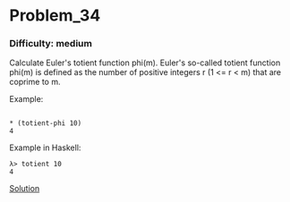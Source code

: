 # Problem_34
### Difficulty: medium
Calculate Euler's totient function phi(m).
Euler's so-called totient function phi(m) is defined as the number of positive integers r (1 <= r < m) that are coprime to m.

Example:

```

* (totient-phi 10)
4
```
Example in Haskell:

```
λ> totient 10
4
```
[Solution](https://wiki.haskell.org/99_questions/Solutions/34)
